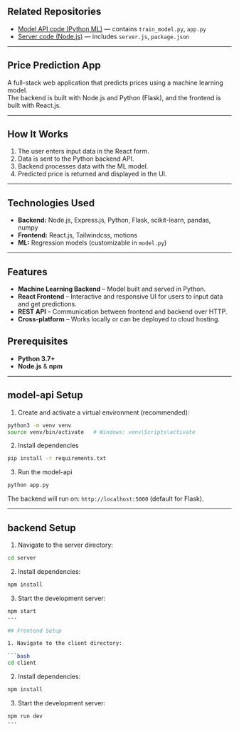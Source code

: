 ## Related Repositories

- [Model API code (Python ML)](https://github.com/seyam14/price-prediction-modelApi) — contains `train_model.py`, `app.py`  
- [Server code (Node.js)](https://github.com/seyam14/price-prediction-server) — includes `server.js`, `package.json`

---

## Price Prediction App

A full-stack web application that predicts prices using a machine learning model.  
The backend is built with Node.js and Python (Flask), and the frontend is built with React.js.

---
## How It Works

1. The user enters input data in the React form.
2. Data is sent to the Python backend API.
3. Backend processes data with the ML model.
4. Predicted price is returned and displayed in the UI.

---

 ## Technologies Used

* **Backend:** Node.js, Express.js, Python, Flask, scikit-learn, pandas, numpy
* **Frontend:** React.js, Tailwindcss, motions
* **ML:** Regression models (customizable in `model.py`)

---


## Features

- **Machine Learning Backend** – Model built and served in Python.
- **React Frontend** – Interactive and responsive UI for users to input data and get predictions.
- **REST API** – Communication between frontend and backend over HTTP.
- **Cross-platform** – Works locally or can be deployed to cloud hosting.



## Prerequisites

- **Python 3.7+**
- **Node.js** & **npm**

---

## model-api Setup

1. Create and activate a virtual environment (recommended):

```bash
python3 -m venv venv
source venv/bin/activate   # Windows: venv\Scripts\activate
````

2. Install dependencies

```bash
pip install -r requirements.txt
```

3. Run the model-api

```bash
python app.py
```

The backend will run on:
`http://localhost:5000` (default for Flask).

---
## backend Setup

1. Navigate to the server directory:

```bash
cd server
```

2. Install dependencies:

```bash
npm install
```

3. Start the development server:

```bash
npm start
---

## Frontend Setup

1. Navigate to the client directory:

```bash
cd client
```

2. Install dependencies:

```bash
npm install
```

3. Start the development server:

```bash
npm run dev
---

